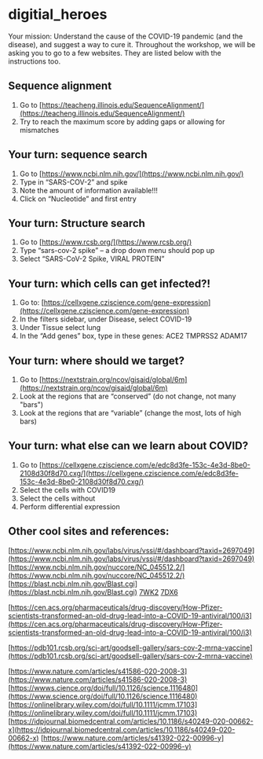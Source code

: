 # digitial_heroes
Your mission: 
Understand the cause of the COVID-19 pandemic (and the disease), and suggest a way to cure it. 
Throughout the workshop, we will be asking you to go to a few websites. They are listed below with the instructions too.  

## Sequence alignment 
1. Go to [https://teacheng.illinois.edu/SequenceAlignment/](https://teacheng.illinois.edu/SequenceAlignment/) 
2. Try to reach the maximum score by adding gaps or allowing for mismatches

## Your turn: sequence search
1. Go to [https://www.ncbi.nlm.nih.gov/](https://www.ncbi.nlm.nih.gov/)
2. Type in “SARS-COV-2” and spike
3. Note the amount of information available!!!
4. Click on “Nucleotide” and first entry

## Your turn: Structure search
1. Go to [https://www.rcsb.org/](https://www.rcsb.org/)
2. Type “sars-cov-2 spike” – a drop down menu should pop up
3. Select “SARS-CoV-2 Spike, VIRAL PROTEIN”

## Your turn: which cells can get infected?!
1. Go to: [https://cellxgene.cziscience.com/gene-expression](https://cellxgene.cziscience.com/gene-expression)
2. In the filters sidebar, under Disease, select COVID-19
3. Under Tissue select lung
4. In the “Add genes” box, type in these genes: ACE2  TMPRSS2   ADAM17

## Your turn: where should we target?
1. Go to [https://nextstrain.org/ncov/gisaid/global/6m](https://nextstrain.org/ncov/gisaid/global/6m)
2. Look at the regions that are “conserved” (do not change, not many "bars") 
3. Look at the regions that are “variable” (change the most, lots of high bars)


## Your turn: what else can we learn about COVID?
1. Go to [https://cellxgene.cziscience.com/e/edc8d3fe-153c-4e3d-8be0-2108d30f8d70.cxg/](https://cellxgene.cziscience.com/e/edc8d3fe-153c-4e3d-8be0-2108d30f8d70.cxg/)
2. Select the cells with COVID19
3. Select the cells without 
4. Perform differential expression


## Other cool sites and references: 
[https://www.ncbi.nlm.nih.gov/labs/virus/vssi/#/dashboard?taxid=2697049](https://www.ncbi.nlm.nih.gov/labs/virus/vssi/#/dashboard?taxid=2697049)
[https://www.ncbi.nlm.nih.gov/nuccore/NC_045512.2/](https://www.ncbi.nlm.nih.gov/nuccore/NC_045512.2/)
[https://blast.ncbi.nlm.nih.gov/Blast.cgi](https://blast.ncbi.nlm.nih.gov/Blast.cgi)
[7WK2](https://www.rcsb.org/structure/7WK2)
[7DX6](https://www.rcsb.org/structure/7DX6)

[https://cen.acs.org/pharmaceuticals/drug-discovery/How-Pfizer-scientists-transformed-an-old-drug-lead-into-a-COVID-19-antiviral/100/i3](https://cen.acs.org/pharmaceuticals/drug-discovery/How-Pfizer-scientists-transformed-an-old-drug-lead-into-a-COVID-19-antiviral/100/i3)

[https://pdb101.rcsb.org/sci-art/goodsell-gallery/sars-cov-2-mrna-vaccine](https://pdb101.rcsb.org/sci-art/goodsell-gallery/sars-cov-2-mrna-vaccine)

[https://www.nature.com/articles/s41586-020-2008-3](https://www.nature.com/articles/s41586-020-2008-3)
[https://wwws.cience.org/doi/full/10.1126/science.1116480](https://www.science.org/doi/full/10.1126/science.1116480)
[https://onlinelibrary.wiley.com/doi/full/10.1111/jcmm.17103](https://onlinelibrary.wiley.com/doi/full/10.1111/jcmm.17103)
[https://idpjournal.biomedcentral.com/articles/10.1186/s40249-020-00662-x](https://idpjournal.biomedcentral.com/articles/10.1186/s40249-020-00662-x)
[https://www.nature.com/articles/s41392-022-00996-y](https://www.nature.com/articles/s41392-022-00996-y)


 
